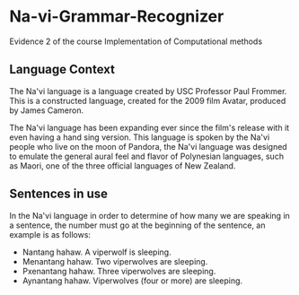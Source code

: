 # Na-vi-Grammar-Recognizer
Evidence 2 of the course Implementation of Computational methods

## Language Context
The Na'vi language is a language created by USC Professor Paul Frommer. This is a constructed language, created for the 2009 film Avatar, produced by James Cameron.

The Na'vi language has been expanding ever since the film's release with it even having a hand sing version. This language is spoken by the Na'vi people who live on the moon of Pandora, the Na'vi language was designed to emulate the general aural feel and flavor of Polynesian languages, such as Maori, one of the three official languages of New Zealand.

## Sentences in use
In the Na'vi language in order to determine of how many we are speaking in a sentence, the number must go at the beginning of the sentence, an example is as follows:

- Nantang hahaw. A viperwolf is sleeping.
- Menantang hahaw. Two viperwolves are sleeping.
- Pxenantang hahaw. Three viperwolves are sleeping.
- Aynantang hahaw. Viperwolves (four or more) are sleeping.

